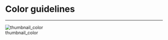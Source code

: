 
# Color guidelines

---

  
![thumbnail_color](https://studio-assets.supernova.io/design-systems/27883/b7d8dde1-6a66-43ad-92ab-04f0f90fa974.png)  
thumbnail_color  

